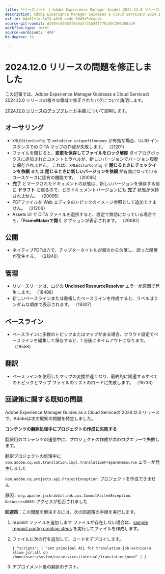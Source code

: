```yaml
---
title: リリースノート | Adobe Experience Manager Guides 2024.12.0 リリースの問題を修正しました
description: Adobe Experience Manager Guidesas a Cloud Serviceの 2024.12.0 リリースのバグ修正について説明します。
exl-id: 04a57e1a-6e74-46f6-acde-5045d3dcacdc
source-git-commit: dd404c42863f0b4a5f31b54f770c0bf296d68ab9
workflow-type: tm+mt
source-wordcount: '408'
ht-degree: 1%

---
```


# 2024.12.0 リリースの問題を修正しました

この記事では、Adobe Experience Manager Guidesas a Cloud Serviceの 2024.12.0 リリースの様々な領域で修正されたバグについて説明します。

[2024.12.0 リリースのアップグレード手順 ](./upgrade-instructions-2024-12-0.md) について説明します。

## オーサリング

- `XMLEditorConfig` で `xmleditor.uniquefilenames` が有効な場合、UUID インスタンスでの DITA マップの作成が失敗します。 （21201）
- ファイルを閉じると、**変更を保存してファイルをロック解除** ダイアログボックスに追加されたコメントとラベルが、新しいバージョンでバージョン履歴に保存されません。 これは、`XMLEditorConfig` で **閉じるときにチェックインを依頼** または **閉じるときに新しいバージョンを依頼** が有効になっているユースケースに固有の機能です。 （20065）
- **完了** とマークされたドキュメントの状態は、新しいバージョンを保存する前に **ドラフト** に戻るので、どのドキュメントバージョンにも **完了** 状態が保持されません。 （20006）
- PDFファイルを Web エディタのトピックのイメージ参照として追加できません。 （21206）
- Assets UI で DITA ファイルを選択すると、設定で無効になっている場合でも、「**FrameMakerで開く** オプションが表示されます。 （20082）

## 公開

- ネイティブPDF出力で、チャプタータイトルが目次から欠落し、誤った階層が発生する。 （21840）


## 管理

- リソースリークは、ログの **Unclosed ResourceResolver** エラーが原因で発生します。 （18488）
- 新しいベースラインまたは重複したベースラインを作成すると、ラベルはランダムな順序で表示されます。 （19307）


## ベースライン

- ベースラインに多数のトピックまたはマップがある場合、クラウド設定でベースラインを編集して保存すると、1 分後にタイムアウトになります。 （19558）

## 翻訳

- ベースラインを使用したマップの変換が遅くなり、最終的に関連するすべてのトピックとマップ ファイルのリストのロードに失敗します。 （19733）

## 回避策に関する既知の問題

Adobe Experience Manager Guides as a Cloud Serviceの 2024.12.0 リリースで、Adobeは次の既知の問題を特定しました。

**コンテンツの翻訳処理中にプロジェクトの作成に失敗する**

翻訳用のコンテンツの送信中に、プロジェクトの作成が次のログエラーで失敗します。

翻訳プロジェクトの処理中に `com.adobe.cq.wcm.translation.impl.TranslationPrepareResource` エラーが発生しました

`com.adobe.cq.projects.api.ProjectException`: プロジェクトを作成できません

原因：`org.apache.jackrabbit.oak.api.CommitFailedException`: `OakAccess0000`: アクセスが拒否されました


**回避策**：この問題を解決するには、次の回避策の手順を実行します。

1. repoinit ファイルを追加します ファイルが存在しない場合は、[sample repoinit config creation steps](https://experienceleaguecommunities.adobe.com/t5/adobe-experience-cloud-questions/repoinit-configuration-for-property-set-on-aem-as-cloud-service/m-p/438854?profile.language=ja) を実行してファイルを作成します。
2. ファイルに次の行を追加して、コードをデプロイします。

   ```
   { "scripts": [ "set principal ACL for translation-job-service\n allow jcr:all on /home/users/system/cq:services/internal/translation\nend" ] }
   ```

3. デプロイメント後の翻訳のテスト。

